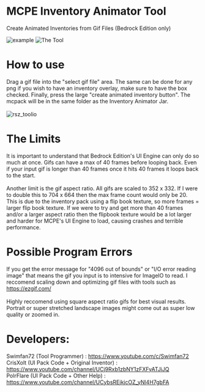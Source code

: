 # MCPE Inventory Animator Tool
Create Animated Inventories from Gif Files (Bedrock Edition only)

![example](https://user-images.githubusercontent.com/63020914/184106224-eddd3236-c07c-4de4-9d8b-020231f2077d.gif)
![The Tool](https://user-images.githubusercontent.com/63020914/184110154-2e839ac2-200f-4a2f-bd24-f2ca0cb3bffb.PNG)

# How to use
Drag a gif file into the "select gif file" area. The same can be done for any png if you wish to have an inventory overlay, make sure to have the box checked. Finally, press the large "create animated inventory button". The mcpack will be in the same folder as the Inventory Animator Jar.
<br>
<br>
![rsz_toolio](https://user-images.githubusercontent.com/63020914/184111544-6c17f947-5ab0-4577-830f-7c5842d25e1f.png)

# The Limits
It is important to understand that Bedrock Edition's UI Engine can only do so much at once. Gifs can have a max of 40 frames before looping back. Even if your input gif is longer than 40 frames once it hits 40 frames it loops back to the start. 
<br>
<br>
Another limit is the gif aspect ratio. All gifs are scaled to 352 x 332. If I were to double this to 704 x 664 then the max frame count would only be 20. This is due to the inventory pack using a flip book texture, so more frames = larger flip book texture. If we were to try and get more than 40 frames and/or a larger aspect ratio then the flipbook texture would be a lot larger and harder for MCPE's UI Engine to load, causing crashes and terrible performance.

# Possible Program Errors
If you get the error message for "4096 out of bounds" or "I/O error reading image" that means the gif you input is to intensive for ImageIO to read. I reccomend scaling down and optimizing gif files with tools such as https://ezgif.com/
<br>
<br>
Highly reccomend using square aspect ratio gifs for best visual results. Portrait or super stretched landscape images might come out as super low quality or zoomed in.

# Developers:
Swimfan72 (Tool Programmer)                : https://www.youtube.com/c/Swimfan72
<br>
CrisXolt (UI Pack Code + Original Inventor)  : https://www.youtube.com/channel/UCj9Rxb1zbNY1zFXFyATJiJQ
<br>
PolrFlare (UI Pack Code + Other Help) : https://www.youtube.com/channel/UCybsREjkjcOZ_yNl4H7gbFA
